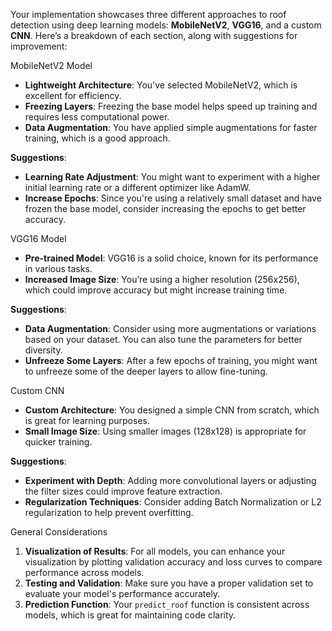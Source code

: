 Your implementation showcases three different approaches to roof detection using deep learning models: 
**MobileNetV2**, **VGG16**, and a custom **CNN**. 
Here’s a breakdown of each section, along with suggestions for improvement:

 MobileNetV2 Model
- **Lightweight Architecture**: You've selected MobileNetV2, which is excellent for efficiency.
- **Freezing Layers**: Freezing the base model helps speed up training and requires less computational power.
- **Data Augmentation**: You have applied simple augmentations for faster training, which is a good approach.

**Suggestions**:
- **Learning Rate Adjustment**: You might want to experiment with a higher initial learning rate or a different optimizer like AdamW.
- **Increase Epochs**: Since you're using a relatively small dataset and have frozen the base model, consider increasing the epochs to get better accuracy.

 VGG16 Model
- **Pre-trained Model**: VGG16 is a solid choice, known for its performance in various tasks.
- **Increased Image Size**: You’re using a higher resolution (256x256), which could improve accuracy but might increase training time.

**Suggestions**:
- **Data Augmentation**: Consider using more augmentations or variations based on your dataset. You can also tune the parameters for better diversity.
- **Unfreeze Some Layers**: After a few epochs of training, you might want to unfreeze some of the deeper layers to allow fine-tuning.

 Custom CNN
- **Custom Architecture**: You designed a simple CNN from scratch, which is great for learning purposes.
- **Small Image Size**: Using smaller images (128x128) is appropriate for quicker training.

**Suggestions**:
- **Experiment with Depth**: Adding more convolutional layers or adjusting the filter sizes could improve feature extraction.
- **Regularization Techniques**: Consider adding Batch Normalization or L2 regularization to help prevent overfitting.

 General Considerations
1. **Visualization of Results**: For all models, you can enhance your visualization by plotting validation accuracy and loss curves to compare performance across models.
2. **Testing and Validation**: Make sure you have a proper validation set to evaluate your model's performance accurately.
3. **Prediction Function**: Your `predict_roof` function is consistent across models, which is great for maintaining code clarity. 

